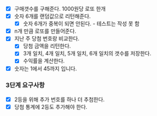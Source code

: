 - [x] 구매갯수를 구해준다. 1000원당 로또 한개
- [x] 숫자 6개를 랜덤값으로 리턴해준다.
  - [x] 숫자 6개가 중복이 되면 안된다. - 테스트는 작성 못 함
- [x] n개 만큼 로또를 만들어준다.
- [x] 지난 주 당첨 번호랑 비교한다.
  - [x] 당첨 금액을 리턴한다.
  - [x] 3개 일치, 4개 일치, 5개 일치, 6개 일치의 갯수를 저장한다.
  - [x] 수익률을 계산한다.
- [x] 숫자는 1에서 45까지 입니다.

### 3단계 요구사항
- [x] 2등을 위해 추가 번호를 하나 더 추첨한다.
- [x] 당첨 통계에 2등도 추가해야 한다.